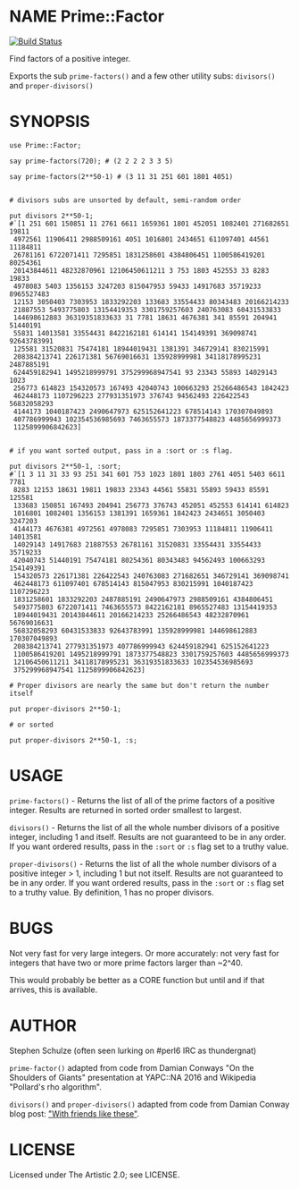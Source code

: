 NAME Prime::Factor
==================

[![Build Status](https://travis-ci.org/thundergnat/Prime-Factor.svg?branch=master)](https://travis-ci.org/thundergnat/Prime-Factor)

Find factors of a positive integer.

Exports the sub ```prime-factors()``` and a few other utility subs: ```divisors()``` and ```proper-divisors()```

SYNOPSIS
========

    use Prime::Factor;

    say prime-factors(720); # (2 2 2 2 3 3 5)

    say prime-factors(2**50-1) # (3 11 31 251 601 1801 4051)


    # divisors subs are unsorted by default, semi-random order

    put divisors 2**50-1;
    #`[1 251 601 150851 11 2761 6611 1659361 1801 452051 1082401 271682651 19811
     4972561 11906411 2988509161 4051 1016801 2434651 611097401 44561 11184811
     26781161 6722071411 7295851 1831258601 4384806451 1100586419201 80254361
     20143844611 48232870961 12106450611211 3 753 1803 452553 33 8283 19833
     4978083 5403 1356153 3247203 815047953 59433 14917683 35719233 8965527483
     12153 3050403 7303953 1833292203 133683 33554433 80343483 20166214233
     21887553 5493775803 13154419353 3301759257603 240763083 60431533833
     144698612883 36319351833633 31 7781 18631 4676381 341 85591 204941 51440191
     55831 14013581 33554431 8422162181 614141 154149391 369098741 92643783991
     125581 31520831 75474181 18944019431 1381391 346729141 830215991
     208384213741 226171381 56769016631 135928999981 34118178995231 2487885191
     624459182941 1495218999791 375299968947541 93 23343 55893 14029143 1023
     256773 614823 154320573 167493 42040743 100663293 25266486543 1842423
     462448173 1107296223 277931351973 376743 94562493 226422543 56832058293
     4144173 1040187423 2490647973 625152641223 678514143 170307049893
     407786999943 102354536985693 7463655573 1873377548823 4485656999373
     1125899906842623]


    # if you want sorted output, pass in a :sort or :s flag.

    put divisors 2**50-1, :sort;
    #`[1 3 11 31 33 93 251 341 601 753 1023 1801 1803 2761 4051 5403 6611 7781
     8283 12153 18631 19811 19833 23343 44561 55831 55893 59433 85591 125581
     133683 150851 167493 204941 256773 376743 452051 452553 614141 614823
     1016801 1082401 1356153 1381391 1659361 1842423 2434651 3050403 3247203
     4144173 4676381 4972561 4978083 7295851 7303953 11184811 11906411 14013581
     14029143 14917683 21887553 26781161 31520831 33554431 33554433 35719233
     42040743 51440191 75474181 80254361 80343483 94562493 100663293 154149391
     154320573 226171381 226422543 240763083 271682651 346729141 369098741
     462448173 611097401 678514143 815047953 830215991 1040187423 1107296223
     1831258601 1833292203 2487885191 2490647973 2988509161 4384806451
     5493775803 6722071411 7463655573 8422162181 8965527483 13154419353
     18944019431 20143844611 20166214233 25266486543 48232870961 56769016631
     56832058293 60431533833 92643783991 135928999981 144698612883 170307049893
     208384213741 277931351973 407786999943 624459182941 625152641223
     1100586419201 1495218999791 1873377548823 3301759257603 4485656999373
     12106450611211 34118178995231 36319351833633 102354536985693
     375299968947541 1125899906842623]

    # Proper divisors are nearly the same but don't return the number itself

    put proper-divisors 2**50-1;

    # or sorted

    put proper-divisors 2**50-1, :s;

USAGE
=====

`prime-factors()` - Returns the list of all of the prime factors of a positive integer. Results are returned in sorted order smallest to largest.

`divisors()` - Returns the list of all the whole number divisors of a positive integer, including 1 and itself. Results are not guaranteed to be in any order. If you want ordered results, pass in the `:sort` or `:s` flag set to a truthy value.

`proper-divisors()` - Returns the list of all the whole number divisors of a positive integer > 1, including 1 but not itself. Results are not guaranteed to be in any order. If you want ordered results, pass in the `:sort` or `:s` flag set to a truthy value. By definition, 1 has no proper divisors.

BUGS
====

Not very fast for very large integers. Or more accurately: not very fast for integers that have two or more prime factors larger than ~2^40.

This would probably be better as a CORE function but until and if that arrives, this is available.

AUTHOR
======

Stephen Schulze (often seen lurking on #perl6 IRC as thundergnat)

`prime-factor()` adapted from code from Damian Conways "On the Shoulders of Giants" presentation at YAPC::NA 2016 and Wikipedia "Pollard's rho algorithm".

`divisors()` and `proper-divisors()` adapted from code from Damian Conway blog post: ["With friends like these"](http://blogs.perl.org/users/damian_conway/2019/08/with-friends-like-these.html).

LICENSE
=======

Licensed under The Artistic 2.0; see LICENSE.

